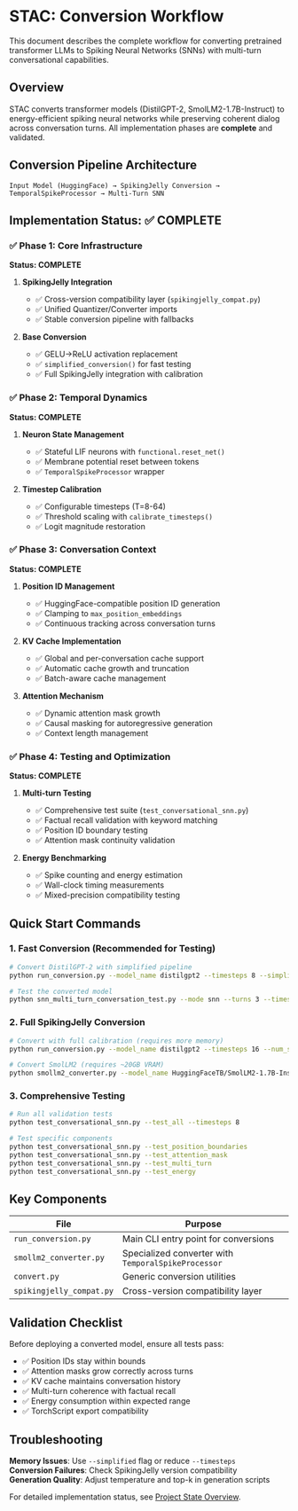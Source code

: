 # STAC: Conversion Workflow

This document describes the complete workflow for converting pretrained transformer LLMs to Spiking Neural Networks (SNNs) with multi-turn conversational capabilities.

## Overview

STAC converts transformer models (DistilGPT-2, SmolLM2-1.7B-Instruct) to energy-efficient spiking neural networks while preserving coherent dialog across conversation turns. All implementation phases are **complete** and validated.

## Conversion Pipeline Architecture

```
Input Model (HuggingFace) → SpikingJelly Conversion → TemporalSpikeProcessor → Multi-Turn SNN
```

## Implementation Status: ✅ COMPLETE

### ✅ Phase 1: Core Infrastructure

**Status: COMPLETE**

1. **SpikingJelly Integration**
   - ✅ Cross-version compatibility layer (`spikingjelly_compat.py`)
   - ✅ Unified Quantizer/Converter imports
   - ✅ Stable conversion pipeline with fallbacks

2. **Base Conversion**
   - ✅ GELU→ReLU activation replacement
   - ✅ `simplified_conversion()` for fast testing
   - ✅ Full SpikingJelly integration with calibration

### ✅ Phase 2: Temporal Dynamics

**Status: COMPLETE**

1. **Neuron State Management**
   - ✅ Stateful LIF neurons with `functional.reset_net()`
   - ✅ Membrane potential reset between tokens
   - ✅ `TemporalSpikeProcessor` wrapper

2. **Timestep Calibration**
   - ✅ Configurable timesteps (T=8-64)
   - ✅ Threshold scaling with `calibrate_timesteps()`
   - ✅ Logit magnitude restoration

### ✅ Phase 3: Conversation Context

**Status: COMPLETE**

1. **Position ID Management**
   - ✅ HuggingFace-compatible position ID generation
   - ✅ Clamping to `max_position_embeddings`
   - ✅ Continuous tracking across conversation turns

2. **KV Cache Implementation**
   - ✅ Global and per-conversation cache support
   - ✅ Automatic cache growth and truncation
   - ✅ Batch-aware cache management

3. **Attention Mechanism**
   - ✅ Dynamic attention mask growth
   - ✅ Causal masking for autoregressive generation
   - ✅ Context length management

### ✅ Phase 4: Testing and Optimization

**Status: COMPLETE**

1. **Multi-turn Testing**
   - ✅ Comprehensive test suite (`test_conversational_snn.py`)
   - ✅ Factual recall validation with keyword matching
   - ✅ Position ID boundary testing
   - ✅ Attention mask continuity validation

2. **Energy Benchmarking**
   - ✅ Spike counting and energy estimation
   - ✅ Wall-clock timing measurements
   - ✅ Mixed-precision compatibility testing

## Quick Start Commands

### 1. Fast Conversion (Recommended for Testing)

```bash
# Convert DistilGPT-2 with simplified pipeline
python run_conversion.py --model_name distilgpt2 --timesteps 8 --simplified

# Test the converted model
python snn_multi_turn_conversation_test.py --mode snn --turns 3 --timesteps 8
```

### 2. Full SpikingJelly Conversion

```bash
# Convert with full calibration (requires more memory)
python run_conversion.py --model_name distilgpt2 --timesteps 16 --num_samples 10

# Convert SmolLM2 (requires ~20GB VRAM)
python smollm2_converter.py --model_name HuggingFaceTB/SmolLM2-1.7B-Instruct --timesteps 32
```

### 3. Comprehensive Testing

```bash
# Run all validation tests
python test_conversational_snn.py --test_all --timesteps 8

# Test specific components
python test_conversational_snn.py --test_position_boundaries
python test_conversational_snn.py --test_attention_mask
python test_conversational_snn.py --test_multi_turn
python test_conversational_snn.py --test_energy
```

## Key Components

| File | Purpose |
|------|---------|
| `run_conversion.py` | Main CLI entry point for conversions |
| `smollm2_converter.py` | Specialized converter with `TemporalSpikeProcessor` |
| `convert.py` | Generic conversion utilities |
| `spikingjelly_compat.py` | Cross-version compatibility layer |

## Validation Checklist

Before deploying a converted model, ensure all tests pass:

- ✅ Position IDs stay within bounds
- ✅ Attention masks grow correctly across turns  
- ✅ KV cache maintains conversation history
- ✅ Multi-turn coherence with factual recall
- ✅ Energy consumption within expected range
- ✅ TorchScript export compatibility

## Troubleshooting

**Memory Issues**: Use `--simplified` flag or reduce `--timesteps`  
**Conversion Failures**: Check SpikingJelly version compatibility  
**Generation Quality**: Adjust temperature and top-k in generation scripts  

For detailed implementation status, see [Project State Overview](PROJECT_STATE_OVERVIEW.md). 